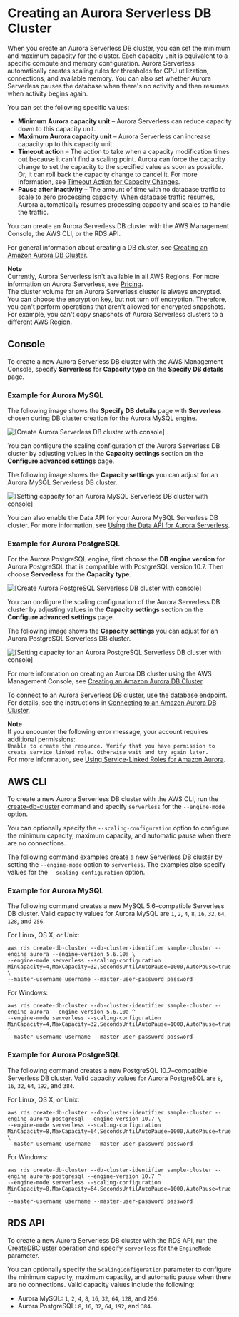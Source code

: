 # Creating an Aurora Serverless DB Cluster<a name="aurora-serverless.create"></a>

When you create an Aurora Serverless DB cluster, you can set the minimum and maximum capacity for the cluster\. Each capacity unit is equivalent to a specific compute and memory configuration\. Aurora Serverless automatically creates scaling rules for thresholds for CPU utilization, connections, and available memory\. You can also set whether Aurora Serverless pauses the database when there's no activity and then resumes when activity begins again\.

You can set the following specific values:
+ **Minimum Aurora capacity unit** – Aurora Serverless can reduce capacity down to this capacity unit\.
+ **Maximum Aurora capacity unit** – Aurora Serverless can increase capacity up to this capacity unit\.
+ **Timeout action** – The action to take when a capacity modification times out because it can't find a scaling point\. Aurora can force the capacity change to set the capacity to the specified value as soon as possible\. Or, it can roll back the capacity change to cancel it\. For more information, see [Timeout Action for Capacity Changes](aurora-serverless.how-it-works.md#aurora-serverless.how-it-works.timeout-action)\.
+ **Pause after inactivity** – The amount of time with no database traffic to scale to zero processing capacity\. When database traffic resumes, Aurora automatically resumes processing capacity and scales to handle the traffic\.

You can create an Aurora Serverless DB cluster with the AWS Management Console, the AWS CLI, or the RDS API\.

For general information about creating a DB cluster, see [Creating an Amazon Aurora DB Cluster](Aurora.CreateInstance.md)\.

**Note**  
 Currently, Aurora Serverless isn't available in all AWS Regions\. For more information on Aurora Serverless, see [Pricing](https://aws.amazon.com//rds/aurora/serverless/#Pricing)\.   
 The cluster volume for an Aurora Serverless cluster is always encrypted\. You can choose the encryption key, but not turn off encryption\. Therefore, you can't perform operations that aren't allowed for encrypted snapshots\. For example, you can't copy snapshots of Aurora Serverless clusters to a different AWS Region\. 

## Console<a name="aurora-serverless.create.console"></a>

To create a new Aurora Serverless DB cluster with the AWS Management Console, specify **Serverless** for **Capacity type** on the **Specify DB details** page\. 

### Example for Aurora MySQL<a name="aurora-serverless.create.console.MySQL"></a>

The following image shows the **Specify DB details** page with **Serverless** chosen during DB cluster creation for the Aurora MySQL engine\. 

![\[Create Aurora Serverless DB cluster with console\]](http://docs.aws.amazon.com/AmazonRDS/latest/AuroraUserGuide/images/aurora-serverless-select.png)

You can configure the scaling configuration of the Aurora Serverless DB cluster by adjusting values in the **Capacity settings** section on the **Configure advanced settings** page\. 

The following image shows the **Capacity settings** you can adjust for an Aurora MySQL Serverless DB cluster\.

![\[Setting capacity for an Aurora MySQL Serverless DB cluster with console\]](http://docs.aws.amazon.com/AmazonRDS/latest/AuroraUserGuide/images/aurora-serverless-capacity.png)

You can also enable the Data API for your Aurora MySQL Serverless DB cluster\. For more information, see [Using the Data API for Aurora Serverless](data-api.md)\. 

### Example for Aurora PostgreSQL<a name="aurora-serverless.create.console.PostgreSQL"></a>

For the Aurora PostgreSQL engine, first choose the **DB engine version** for Aurora PostgreSQL that is compatible with PostgreSQL version 10\.7\. Then choose **Serverless** for the **Capacity type**\.

![\[Create Aurora PostgreSQL Serverless DB cluster with console\]](http://docs.aws.amazon.com/AmazonRDS/latest/AuroraUserGuide/images/aurora-serverless-select-postgres.png)

You can configure the scaling configuration of the Aurora Serverless DB cluster by adjusting values in the **Capacity settings** section on the **Configure advanced settings** page\. 

The following image shows the **Capacity settings** you can adjust for an Aurora PostgreSQL Serverless DB cluster\.

![\[Setting capacity for an Aurora PostgreSQL Serverless DB cluster with console\]](http://docs.aws.amazon.com/AmazonRDS/latest/AuroraUserGuide/images/aurora-serverless-capacity-postgres.png)

For more information on creating an Aurora DB cluster using the AWS Management Console, see [Creating an Amazon Aurora DB Cluster](Aurora.CreateInstance.md)\.

To connect to an Aurora Serverless DB cluster, use the database endpoint\. For details, see the instructions in [Connecting to an Amazon Aurora DB Cluster](Aurora.Connecting.md)\.

**Note**  
If you encounter the following error message, your account requires additional permissions:  
`Unable to create the resource. Verify that you have permission to create service linked role. Otherwise wait and try again later.`  
For more information, see [Using Service\-Linked Roles for Amazon Aurora](UsingWithRDS.IAM.ServiceLinkedRoles.md)\.

## AWS CLI<a name="aurora-serverless.create.cli"></a>

To create a new Aurora Serverless DB cluster with the AWS CLI, run the [create\-db\-cluster](https://docs.aws.amazon.com/cli/latest/reference/rds/create-db-cluster.html) command and specify `serverless` for the `--engine-mode` option\.

You can optionally specify the `--scaling-configuration` option to configure the minimum capacity, maximum capacity, and automatic pause when there are no connections\. 

The following command examples create a new Serverless DB cluster by setting the `--engine-mode` option to `serverless`\. The examples also specify values for the `--scaling-configuration` option\.

### Example for Aurora MySQL<a name="aurora-serverless.create.cli.MySQL"></a>

The following command creates a new MySQL 5\.6–compatible Serverless DB cluster\. Valid capacity values for Aurora MySQL are `1`, `2`, `4`, `8`, `16`, `32`, `64`, `128`, and `256`\.

For Linux, OS X, or Unix:

```
aws rds create-db-cluster --db-cluster-identifier sample-cluster --engine aurora --engine-version 5.6.10a \
--engine-mode serverless --scaling-configuration MinCapacity=4,MaxCapacity=32,SecondsUntilAutoPause=1000,AutoPause=true \
--master-username username --master-user-password password
```

For Windows:

```
aws rds create-db-cluster --db-cluster-identifier sample-cluster --engine aurora --engine-version 5.6.10a ^
--engine-mode serverless --scaling-configuration MinCapacity=4,MaxCapacity=32,SecondsUntilAutoPause=1000,AutoPause=true ^
--master-username username --master-user-password password
```

### Example for Aurora PostgreSQL<a name="aurora-serverless.create.cli.PostgreSQL"></a>

The following command creates a new PostgreSQL 10\.7–compatible Serverless DB cluster\. Valid capacity values for Aurora PostgreSQL are `8`, `16`, `32`, `64`, `192`, and `384`\.

For Linux, OS X, or Unix:

```
aws rds create-db-cluster --db-cluster-identifier sample-cluster --engine aurora-postgresql --engine-version 10.7 \
--engine-mode serverless --scaling-configuration MinCapacity=8,MaxCapacity=64,SecondsUntilAutoPause=1000,AutoPause=true \
--master-username username --master-user-password password
```

For Windows:

```
aws rds create-db-cluster --db-cluster-identifier sample-cluster --engine aurora-postgresql --engine-version 10.7 ^
--engine-mode serverless --scaling-configuration MinCapacity=8,MaxCapacity=64,SecondsUntilAutoPause=1000,AutoPause=true ^
--master-username username --master-user-password password
```

## RDS API<a name="aurora-serverless.create.api"></a>

To create a new Aurora Serverless DB cluster with the RDS API, run the [CreateDBCluster](https://docs.aws.amazon.com/AmazonRDS/latest/APIReference/API_CreateDBCluster.html) operation and specify `serverless` for the `EngineMode` parameter\.

You can optionally specify the `ScalingConfiguration` parameter to configure the minimum capacity, maximum capacity, and automatic pause when there are no connections\. Valid capacity values include the following:
+ Aurora MySQL: `1`, `2`, `4`, `8`, `16`, `32`, `64`, `128`, and `256`\.
+ Aurora PostgreSQL: `8`, `16`, `32`, `64`, `192`, and `384`\.